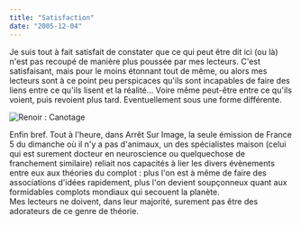```yaml
---
title: "Satisfaction"
date: "2005-12-04"
---
```


Je suis tout à fait satisfait de constater que ce qui peut être dit ici (ou là) n'est pas recoupé de manière plus poussée par mes lecteurs. C'est satisfaisant, mais pour le moins étonnant tout de même, ou alors mes lecteurs sont à ce point peu perspicaces qu'ils sont incapables de faire des liens entre ce qu'ils lisent et la réalité... Voire même peut-être entre ce qu'ils voient, puis revoient plus tard. Eventuellement sous une forme différente.

![Renoir : Canotage](images/renoir_skiff.jpg)

Enfin bref. Tout à l'heure, dans Arrêt Sur Image, la seule émission de France 5 du dimanche où il n'y a pas d'animaux, un des spécialistes maison (celui qui est surement docteur en neuroscience ou quelquechose de franchement similaire) reliait nos capacités à lier les divers évènements entre eux aux théories du complot : plus l'on est à même de faire des associations d'idées rapidement, plus l'on devient soupçonneux quant aux formidables complots mondiaux qui secouent la planète.  
Mes lecteurs ne doivent, dans leur majorité, surement pas être des adorateurs de ce genre de théorie.
